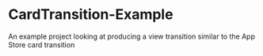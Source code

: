 # CardTransition-Example
An example project looking at producing a view transition similar to the App Store card transition
